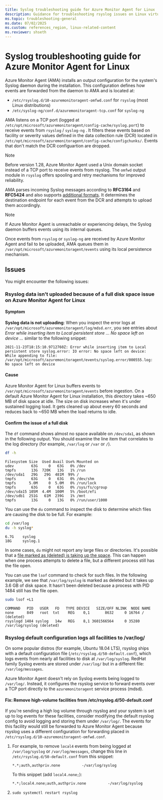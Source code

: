 ```yaml
---
title: Syslog troubleshooting guide for Azure Monitor Agent for Linux | Microsoft Docs
description: Guidance for troubleshooting rsyslog issues on Linux virtual machines, scale sets with Azure Monitor Agent, and data collection rules.
ms.topic: troubleshooting-general
ms.date: 07/02/2025
ms.custom: references_region, linux-related-content
ms.reviewer: shseth
---
```


# Syslog troubleshooting guide for Azure Monitor Agent for Linux

Azure Monitor Agent (AMA) installs an output configuration for the system's Syslog daemon during the installation. This configuration defines how events are forwarded from the daemon to AMA and is located at:

* `/etc/rsyslog.d/10-azuremonitoragent-omfwd.conf` for `rsyslog` (most Linux distributions)
* `/etc/syslog-ng/conf.d/azuremonitoragent-tcp.conf` for `syslog-ng`

AMA listens on a TCP port (logged at `/etc/opt/microsoft/azuremonitoragent/config-cache/syslog.port`) to receive events from `rsyslog` / `syslog-ng` . It filters these events based on facility or severity values defined in the  data collection rule (DCR) located in `/etc/opt/microsoft/azuremonitoragent/config-cache/configchunks/`. Events that don't match the DCR configuartion are dropped.

> [!NOTE]
> Before version 1.28, Azure Monitor Agent used a Unix domain socket instead of a TCP port to receive events from rsyslog. The `omfwd` output module in `rsyslog` offers spooling and retry mechanisms for improved reliability.

AMA parses incoming Syslog messages according to **RFC3164** and **RFC5424** and also supports [additional formats](./azure-monitor-agent-overview.md#supported-services-and-features). It determines the destination endpoint for each event from the DCR and attempts to upload them accordingly.

> [!NOTE]
> If Azure Monitor Agent is unreachable or experiencing delays, the Syslog daemon buffers events using its internal queues.
> 
> Once events from `rsyslog` or `syslog-ng` are received by Azure Monitor Agent and fail to be uploaded, AMA queues them in `/var/opt/microsoft/azuremonitoragent/events` using its local persistence mechanism.

## Issues

You might encounter the following issues:

### Rsyslog data isn't uploaded because of a full disk space issue on Azure Monitor Agent for Linux

#### Symptom

**Syslog data is not uploading**: When you inspect the error logs at `/var/opt/microsoft/azuremonitoragent/log/mdsd.err`, you see entries about *Error while inserting item to Local persistent store ... No space left on device ...* similar to the following snippet:

```
2021-11-23T18:15:10.9712760Z: Error while inserting item to Local persistent store syslog.error: IO error: No space left on device: While appending to file: /var/opt/microsoft/azuremonitoragent/events/syslog.error/000555.log: No space left on device
```

#### Cause

Azure Monitor Agent for Linux buffers events to `/var/opt/microsoft/azuremonitoragent/events` before ingestion. On a default Azure Monitor Agent for Linux installation, this directory takes ~650 MB of disk space at idle. The size on disk increases when it's under sustained logging load. It gets cleaned up about every 60 seconds and reduces back to ~650 MB when the load returns to idle.

#### Confirm the issue of a full disk

The `df` command shows almost no space available on `/dev/sda1`, as shown in the following output. You should examine the line item that correlates to the log directory (for example, `/var/log` or `/var` or `/`).

```bash
df -h
```

```output
Filesystem Size  Used Avail Use% Mounted on
udev        63G     0   63G   0% /dev
tmpfs       13G  720K   13G   1% /run
/dev/sda1   29G   29G  481M  99% /
tmpfs       63G     0   63G   0% /dev/shm
tmpfs      5.0M     0  5.0M   0% /run/lock
tmpfs       63G     0   63G   0% /sys/fs/cgroup
/dev/sda15 105M  4.4M  100M   5% /boot/efi
/dev/sdb1  251G   61M  239G   1% /mnt
tmpfs       13G     0   13G   0% /run/user/1000
```

You can use the `du` command to inspect the disk to determine which files are causing the disk to be full. For example:

```bash
cd /var/log
du -h syslog*
```

```output
6.7G    syslog
18G     syslog.1
```

In some cases, `du` might not report any large files or directories. It's possible that a [file marked as (deleted) is taking up the space](https://unix.stackexchange.com/questions/182077/best-way-to-free-disk-space-from-deleted-files-that-are-held-open). This can happen when one process attempts to delete a file, but a different process still has the file open.

You can use the `lsof` command to check for such files. In the following example, we see that `/var/log/syslog` is marked as deleted but it takes up 3.6 GB of disk space. It hasn't been deleted because a process with PID 1484 still has the file open.

```bash
sudo lsof +L1
```

```output
COMMAND   PID   USER   FD   TYPE DEVICE   SIZE/OFF NLINK  NODE NAME
none      849   root  txt    REG    0,1       8632     0 16764 / (deleted)
rsyslogd 1484 syslog   14w   REG    8,1 3601566564     0 35280 /var/log/syslog (deleted)
```

### Rsyslog default configuration logs all facilities to /var/log/

On some popular distros (for example, Ubuntu 18.04 LTS), rsyslog ships with a default configuration file (`/etc/rsyslog.d/50-default.conf`), which logs events from nearly all facilities to disk at `/var/log/syslog`. RedHat family Syslog events are stored under `/var/log/` but in a different file: `/var/log/messages`.

Azure Monitor Agent doesn't rely on Syslog events being logged to `/var/log/`. Instead, it configures the rsyslog service to forward events over a TCP port directly to the `azuremonitoragent` service process (mdsd).

#### Fix: Remove high-volume facilities from /etc/rsyslog.d/50-default.conf

If you're sending a high log volume through rsyslog and your system is set up to log events for these facilities, consider modifying the default rsyslog config to avoid logging and storing them under `/var/log/`. The events for this facility would still be forwarded to Azure Monitor Agent because rsyslog uses a different configuration for forwarding placed in `/etc/rsyslog.d/10-azuremonitoragent-omfwd.conf`.

1. For example, to remove `local4` events from being logged at `/var/log/syslog` or `/var/log/messages`, change this line in `/etc/rsyslog.d/50-default.conf` from this snippet:

    ```config
    *.*;auth,authpriv.none          -/var/log/syslog
    ```

    To this snippet (add `local4.none;`):

    ```config
    *.*;local4.none;auth,authpriv.none          -/var/log/syslog
    ```

1. `sudo systemctl restart rsyslog`
